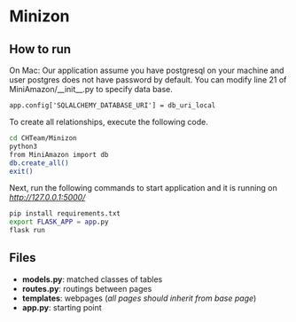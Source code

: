 # Minizon
## How to run
On Mac:
Our application assume you have postgresql on your machine and user postgres does not have password by default.
You can modify line 21 of MiniAmazon/\_\_init__.py to specify data base. 
```code
app.config['SQLALCHEMY_DATABASE_URI'] = db_uri_local
```
To create all relationships, execute the following code.
```bash
cd CHTeam/Minizon
python3
from MiniAmazon import db
db.create_all()
exit()
```
Next, run the following commands to start application and it is running on *http://127.0.0.1:5000/*
```bash
pip install requirements.txt
export FLASK_APP = app.py
flask run
```

## Files

- **models.py**: matched classes of tables
- **routes.py**: routings between pages
- **templates**: webpages (*all pages should inherit from base page*)
- **app.py**: starting point 
